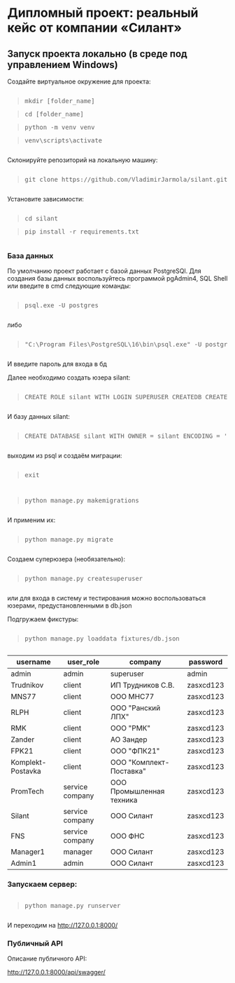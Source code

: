 <h1>Дипломный проект: реальный кейс от компании «Силант»</h1>

<h2>Запуск проекта локально (в среде под управлением Windows)</h2>

<p>Создайте виртуальное окружение для проекта:</p>
<pre>
<blockquote>mkdir [folder_name]</blockquote><blockquote>cd [folder_name]</blockquote><blockquote>python -m venv venv</blockquote><blockquote>venv\scripts\activate</blockquote></pre>

<p>Склонируйте репозиторий на локальную машину:</p>

<pre><blockquote>git clone https://github.com/VladimirJarmola/silant.git</blockquote></pre>

<p>Установите зависимости:</p>

<pre><blockquote>cd silant</blockquote><blockquote>pip install -r requirements.txt</blockquote></pre>

<h3>База данных</h3>
<p>По умолчанию проект работает с базой данных PostgreSQl. Для создания базы данных воспользуйтесь программой pgAdmin4, SQL Shell или введите в cmd следующие команды: </p>
 
<pre><blockquote>psql.exe -U postgres</blockquote></pre>
<p>либо</p>
<pre><blockquote>"C:\Program Files\PostgreSQL\16\bin\psql.exe" -U postgres (если psql не добавлена в переменную PATH)</blockquote></pre>

<p>И введите пароль для входа в бд</p>
<p>Далее необходимо создать юзера silant:</p>
 
<pre><blockquote>CREATE ROLE silant WITH LOGIN SUPERUSER CREATEDB CREATEROLE INHERIT NOREPLICATION CONNECTION LIMIT -1 PASSWORD 'silant';</blockquote></pre>

<p>И базу данных silant:</p>
 
<pre><blockquote>CREATE DATABASE silant WITH OWNER = silant ENCODING = 'UTF8' LOCALE_PROVIDER = 'libc' CONNECTION LIMIT = -1 IS_TEMPLATE = False;</blockquote></pre>

<p>выходим из psql и создаём миграции:</p>
 
<pre><blockquote>exit</blockquote></pre>
<pre><blockquote>python manage.py makemigrations</blockquote></pre>

<p>И применим их:</p>
 
<pre><blockquote>python manage.py migrate</blockquote></pre>

<p>Создаем суперюзера (необязательно):</p>
<pre><blockquote>python manage.py createsuperuser</blockquote></pre>

<p>или для входа в систему и тестирования можно воспользоваться юзерами, предустановленными в db.json</p>

<p>Подгружаем фикстуры:</p>
 
<pre><blockquote>python manage.py loaddata fixtures/db.json</blockquote></pre>


| username          	| user_role       	| company                  	| password  	|
|-------------------	|-----------------	|--------------------------	|-----------	|
| admin             	| admin           	| superuser                	| admin     	|
| Trudnikov         	| client          	| ИП Трудников С.В.        	| zasxcd123 	|
| MNS77             	| client          	| ООО МНС77                	| zasxcd123 	|
| RLPH              	| client          	| ООО "Ранский ЛПХ"        	| zasxcd123 	|
| RMK               	| client          	| ООО "РМК"                	| zasxcd123 	|
| Zander            	| client          	| АО Зандер                	| zasxcd123 	|
| FPK21             	| client          	| ООО "ФПК21"              	| zasxcd123 	|
| Komplekt-Postavka 	| client          	| ООО "Комплект-Поставка"  	| zasxcd123 	|
| PromTech          	| service company 	| ООО Промышленная техника 	| zasxcd123 	|
| Silant            	| service company 	| ООО Силант               	| zasxcd123 	|
| FNS               	| service company 	| ООО ФНС                  	| zasxcd123 	|
| Manager1          	| manager         	| ООО Силант               	| zasxcd123 	|
| Admin1            	| admin           	| ООО Силант               	| zasxcd123 	|


<h3>Запускаем сервер:</h3>
<pre><blockquote>python manage.py runserver</blockquote></pre>
<p>И переходим на <a href="http://127.0.0.1:8000/">http://127.0.0.1:8000/</a></p>

<h3>Публичный API</h3>
<p>Описание публичного API:</p>

<a href='http://127.0.0.1:8000/api/swagger/'>http://127.0.0.1:8000/api/swagger/</a>
